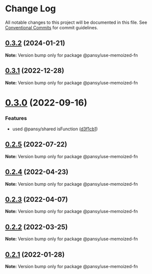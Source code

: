 # Change Log

All notable changes to this project will be documented in this file.
See [Conventional Commits](https://conventionalcommits.org) for commit guidelines.

## [0.3.2](https://github.com/pansyjs/react-hooks/compare/@pansy/use-memoized-fn@0.3.1...@pansy/use-memoized-fn@0.3.2) (2024-01-21)

**Note:** Version bump only for package @pansy/use-memoized-fn





## [0.3.1](https://github.com/pansyjs/react-hooks/compare/@pansy/use-memoized-fn@0.3.0...@pansy/use-memoized-fn@0.3.1) (2022-12-28)

**Note:** Version bump only for package @pansy/use-memoized-fn





# [0.3.0](https://github.com/pansyjs/react-hooks/compare/@pansy/use-memoized-fn@0.2.5...@pansy/use-memoized-fn@0.3.0) (2022-09-16)


### Features

* used @pansy/shared isFunction ([d3f1cb1](https://github.com/pansyjs/react-hooks/commit/d3f1cb1f7b8bd61bbf9fac19d4972bec7356f705))





## [0.2.5](https://github.com/pansyjs/react-hooks/compare/@pansy/use-memoized-fn@0.2.4...@pansy/use-memoized-fn@0.2.5) (2022-07-22)

**Note:** Version bump only for package @pansy/use-memoized-fn





## [0.2.4](https://github.com/pansyjs/react-hooks/compare/@pansy/use-memoized-fn@0.2.3...@pansy/use-memoized-fn@0.2.4) (2022-04-23)

**Note:** Version bump only for package @pansy/use-memoized-fn





## [0.2.3](https://github.com/pansyjs/react-hooks/compare/@pansy/use-memoized-fn@0.2.2...@pansy/use-memoized-fn@0.2.3) (2022-04-07)

**Note:** Version bump only for package @pansy/use-memoized-fn





## [0.2.2](https://github.com/pansyjs/react-hooks/compare/@pansy/use-memoized-fn@0.2.1...@pansy/use-memoized-fn@0.2.2) (2022-03-25)

**Note:** Version bump only for package @pansy/use-memoized-fn





## [0.2.1](https://github.com/pansyjs/react-hooks/compare/@pansy/use-memoized-fn@0.2.0...@pansy/use-memoized-fn@0.2.1) (2022-01-28)

**Note:** Version bump only for package @pansy/use-memoized-fn
